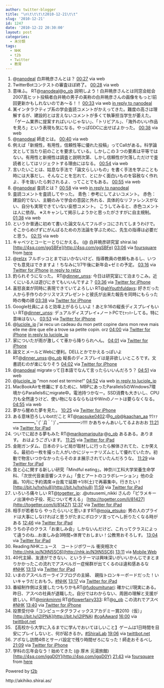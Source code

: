```yaml
---
author: twitter-blogger
title: "\n\t\t\t\t2010-12-21\t\t"
slug: '2010-12-21'
id: 1247
date: '2010-12-22 20:30:00'
layout: post
categories:
  - 未分類
tags:
  - NHK
  - t2b
  - Twitter
  - 教育
---
```


<div xmlns:georss="http://www.georss.org/georss">

1.  <span><span>@[nanodeal](http://twitter.com/nanodeal "nanodeal") 白井暁彦さんとは？</span> <span>[<span>00:27</span>](http://twitter.com/o_ob/status/17179403087781888) <span>via web</span></span></span>
2.  <span><span>TwitterBotコンテストの審査ほぼ終了。</span> <span>[<span>00:28</span>](http://twitter.com/o_ob/status/17179497119883264) <span>via web</span></span></span>
3.  <span><span>意味ふ。 RT@[nanodeal](http://twitter.com/nanodeal "nanodeal")@[o_ob](http://twitter.com/o_ob "o_ob") 説明しよう！白井暁彦さんとは同窓会総会2007高ヒット投稿者白井暁の男子の美称の白井暁彦さんの画像をもっと!前回更新かもしれないのであ〜る！！</span> <span>[<span>00:33</span>](http://twitter.com/o_ob/status/17180909497229312) <span>via web</span> [in reply to nanodeal](http://twitter.com/nanodeal/status/17180006480351233)</span></span>
4.  <span><span>某インタラクティブ系の学会査読コメントがかえってきた。難度の高さは理解するが、建設的とは言えないコメントが多くて執筆担当学生が萎えた。「ゲーム業界に提案すればいいじゃない」、「トリビアル」、「海外のいい作品を見ろ」という表現も気になる。やっぱGDCに出せばよかった。</span> <span>[<span>00:38</span>](http://twitter.com/o_ob/status/17181992084832256) <span>via web</span></span></span>
5.  <span><span>@[nanodeal](http://twitter.com/nanodeal "nanodeal") 師走とは。</span> <span>[<span>00:40</span>](http://twitter.com/o_ob/status/17182534089580544) <span>via web</span></span></span>
6.  <span><span>例えば「新規性，有用性，信頼性等に優れた投稿」ってCallがある。科学論文として当たり前のことを要求している。しかしこの３つの要素は平等ではない。有用性と新規性は調査と説明次第、しかし信頼性が欠落しただけで査読者としてはリジェクトする理由にはなる。</span> <span>[<span>00:54</span>](http://twitter.com/o_ob/status/17186129681842176) <span>via web</span></span></span>
7.  <span><span>言いたいことは、姑息な手法で「論文らしいもの」を書く手法を学ぶことも時には大事だし、そんなことを忘れて、とにかく面白いものを容赦なく作れよ、手を抜いたら刺されるよ、ってことでもある。</span> <span>[<span>00:55</span>](http://twitter.com/o_ob/status/17186473493135360) <span>via web</span></span></span>
8.  <span><span>@[nanodeal](http://twitter.com/nanodeal "nanodeal") 査読とは？</span> <span>[<span>00:58</span>](http://twitter.com/o_ob/status/17187146968338433) <span>via web</span> [in reply to nanodeal](http://twitter.com/nanodeal/status/17183017260818432)</span></span>
9.  <span><span>査読コメントを査読してやった。 青色：参考にしてよいコメント。 赤色：建設的でない、主観のみで学会の意図と外れる、具体的なリファレンスがない、自分も実現できていない妄想コメント。 こうしてみると、赤色コメントは人に依存。 ※スキャンして掲示しようかと思ったがさすがに自主規制。</span> <span>[<span>01:38</span>](http://twitter.com/o_ob/status/17197204175327232) <span>via web</span></span></span>
10.  <span><span>というか普通に初めて書いた論文なんてフルボッコにされてしまうわけで。そこからめげずにがんばるための方法論を学ぶために、先生の指導は必要だと思う。</span> <span>[<span>02:15</span>](http://twitter.com/o_ob/status/17206447737667584) <span>via web</span></span></span>
11.  <span><span>キャベツとコーヒーとりにかえる。 (@ 白井暁彦研究室 shirai.la) [http://4sq.com/ggSBFe](http://4sq.com/ggSBFe)</span> <span>[<span>03:06</span>](http://twitter.com/o_ob/status/17219343213400064) <span>via [foursquare](http://foursquare.com)</span> from [here<span></span>](http://maps.google.com/maps?q=35.4863235,139.3416822)</span></span>
12.  <span><span>@[relzx](http://twitter.com/relzx "relzx") フルボッコとまではいかないけど、指導教員の依頼もあるし、いつでも意見はできますよ！ちなみに1/7午後に新年会+ゼミの予定。</span> <span>[<span>03:16</span>](http://twitter.com/o_ob/status/17221911503179776) <span>via [Twitter for iPhone](http://twitter.com/)</span> [in reply to relzx](http://twitter.com/relzx/status/17208265918124033)</span></span>
13.  <span><span>釣られそうになった。 RT@[dinner_unss](http://twitter.com/dinner_unss "dinner_unss"): 今日は研究室にて泊まりこみ。近くにいる人は遊びにきてもいいんですよ？</span> <span>[<span>03:36</span>](http://twitter.com/o_ob/status/17227022828838912) <span>via [Twitter for iPhone](http://twitter.com/)</span></span></span>
14.  <span><span>喜怒哀楽が同時に表現できていてよろしい RT@[ahYouthfuldays](http://twitter.com/ahYouthfuldays "ahYouthfuldays"): 好きだった人から手作りのクリスマスプレゼントと彼氏が出来た報告を同時にもらった時の俺の顔</span> <span>[<span>03:38</span>](http://twitter.com/o_ob/status/17227368921833472) <span>via [Twitter for iPhone](http://twitter.com/)</span></span></span>
15.  <span><span>Google社員によると効率上がるらしいよ！あと9:16の縦長ディスプレイもいい RT@[dinner_unss](http://twitter.com/dinner_unss "dinner_unss"): デュアルディスプレイ+ノートPCでﾋｬｯﾊｰしてる。特に意味はない。</span> <span>[<span>03:53</span>](http://twitter.com/o_ob/status/17231087755329537) <span>via [Twitter for iPhone](http://twitter.com/)</span></span></span>
16.  <span><span>@[luciole_jp](http://twitter.com/luciole_jp "luciole_jp") j'ai recu un cadeau du mon petit copine dans mon reve mais elle me dire que elle a trove sa petite copin. orz</span> <span>[<span>04:00</span>](http://twitter.com/o_ob/status/17233021300121600) <span>via [Twitter for iPhone](http://twitter.com/)</span> [in reply to luciole_jp](http://twitter.com/luciole_jp/status/17232000423297025)</span></span>
17.  <span><span>家についたが雨が激しくて車から降りられへん。</span> <span>[<span>04:01</span>](http://twitter.com/o_ob/status/17233232865009664) <span>via [Twitter for iPhone](http://twitter.com/)</span></span></span>
18.  <span><span>論文とメールとWebに便利。DELLとかでかえるっぽいよ RT@[dinner_unss](http://twitter.com/dinner_unss "dinner_unss"):@[o_ob](http://twitter.com/o_ob "o_ob") 縦長のディスプレイは是非欲しいところです。文書読むのが楽になりそう</span> <span>[<span>04:02</span>](http://twitter.com/o_ob/status/17233458019434496) <span>via [Twitter for iPhone](http://twitter.com/)</span></span></span>
19.  <span><span>@[nanodeal](http://twitter.com/nanodeal "nanodeal") migrateって日本語でなんて言ったらいいんだろう？</span> <span>[<span>04:51</span>](http://twitter.com/o_ob/status/17245857996873729) <span>via web</span></span></span>
20.  <span><span>@[luciole_jp](http://twitter.com/luciole_jp "luciole_jp") "mon noel est termine!"</span> <span>[<span>04:52</span>](http://twitter.com/o_ob/status/17246137903751168) <span>via web</span> [in reply to luciole_jp](http://twitter.com/luciole_jp/status/17241498315661312)</span></span>
21.  <span><span>MacBookAirを修羅にするために、MBPにあったParallels5のWindows7環境からParallels6にmigrate中。電池持つかなー。SSD消費も大きいし、CPU力も全然違うけど、使い物になるならもはやWinのノートは要らなくなる。</span> <span>[<span>04:55</span>](http://twitter.com/o_ob/status/17246790029934592) <span>via web</span></span></span>
22.  <span><span>夢から醒めた夢を見た。</span> <span>[<span>10:25</span>](http://twitter.com/o_ob/status/17329724338475008) <span>via [Twitter for iPhone](http://twitter.com/)</span></span></span>
23.  <span><span>ある意味恐ろしいbotだこと RT@[naosuke0402](http://twitter.com/naosuke0402 "naosuke0402"):@[o_ob](http://twitter.com/o_ob "o_ob")@[kaachan_aa](http://twitter.com/kaachan_aa "kaachan_aa") ｳﾜｧｧ━━━━━｡ﾟ(ﾟ´Д｀ﾟ)ﾟ｡━━━━━ﾝ!!!! かあちゃんあいしてるよおおお</span> <span>[<span>11:21</span>](http://twitter.com/o_ob/status/17343827270434816) <span>via [Twitter for iPad](http://itunes.apple.com/app/twitter/id333903271?mt=8)</span></span></span>
24.  <span><span>ついでに起きる夢もみた RT@[marikomariquita](http://twitter.com/marikomariquita "marikomariquita"):@[o_ob](http://twitter.com/o_ob "o_ob") あるある。あります。 おはようございます。</span> <span>[<span>11:25</span>](http://twitter.com/o_ob/status/17344848658964480) <span>via [Twitter for iPad](http://itunes.apple.com/app/twitter/id333903271?mt=8)</span></span></span>
25.  <span><span>金剛ガンダム、日本のテレビ局が取材しに行ったら解体されてた、とか笑える。最初の一枚を撮った人がいかにジャーナリズムとして優れていたか。初動で物言いつかなかったらそのまま展示されていたんだろうな。</span> <span>[<span>11:29</span>](http://twitter.com/o_ob/status/17346059126706177) <span>via [Twitter for iPad](http://itunes.apple.com/app/twitter/id333903271?mt=8)</span></span></span>
26.  <span><span>食と心に関する新しい研究「Mindful eating」。神奈川工科大学栄養生命学科、「次世代音楽音響システム」「食とアートのコラボレーション」他の企画。10月に予約満席→台風で延期→1/8(土)で再募集中。行きたい！ [http://bit.ly/hxhju8](http://bit.ly/hxhju8)</span> <span>[<span>11:59</span>](http://twitter.com/o_ob/status/17353581661257728) <span>via [Twitter for iPad](http://itunes.apple.com/app/twitter/id333903271?mt=8)</span></span></span>
27.  <span><span>いろいろ痛々しい RT@[togetter_jp](http://twitter.com/togetter_jp "togetter_jp"): .@utsusemi_nikki さんの「ピラメキーノ出演中の子役、死について考える」 [http://togetter.com/li/81427](http://togetter.com/li/81427)</span> <span>[<span>12:37</span>](http://twitter.com/o_ob/status/17362948674551809) <span>via [Twitter for iPad](http://itunes.apple.com/app/twitter/id333903271?mt=8)</span></span></span>
28.  <span><span>相手が若者なら やったらいいと思いますRT@[moja_etsuko](http://twitter.com/moja_etsuko "moja_etsuko"): 男の人のプライドは大事にしなければと思うがたまにボロクソ言ってへし折りたくなる時がある</span> <span>[<span>12:46</span>](http://twitter.com/o_ob/status/17365213829406720) <span>via [Twitter for iPad](http://itunes.apple.com/app/twitter/id333903271?mt=8)</span></span></span>
29.  <span><span>うちの子のクラス「お楽しみ会」しかないんだけど、これってクラスによって違うのね…お楽しみ会3時間+体育でおしまい！公教育おそろしす。</span> <span>[<span>13:04</span>](http://twitter.com/o_ob/status/17369955381026817) <span>via [Twitter for iPad](http://itunes.apple.com/app/twitter/id333903271?mt=8)</span></span></span>
30.  <span><span>Reading:NHKニュース　コートジボワール 衝突相次ぐ [http://nhk.jp/N3tN5SC6](http://nhk.jp/N3tN5SC6)</span> <span>[<span>13:11</span>](http://twitter.com/o_ob/status/17371578928996352) <span>via [Mobile Web](http://mobile.twitter.com)</span></span></span>
31.  <span><span>40代主婦、友達ができない、というテーマは興味深いがいいかんじでまとまりかかったこの流れでアスペルガー症候群が出てくるのは違和感あるな[#NHK](http://twitter.com/search?q=%23NHK "#NHK")</span> <span>[<span>13:13</span>](http://twitter.com/o_ob/status/17372051329261568) <span>via [Twitter for iPad](http://itunes.apple.com/app/twitter/id333903271?mt=8)</span></span></span>
32.  <span><span>いまのアスペルガーライフブログの主婦、 親指トロンキーボードだった！いいキャラだとおもう。[#NHK](http://twitter.com/search?q=%23NHK "#NHK")</span> <span>[<span>13:17</span>](http://twitter.com/o_ob/status/17373082901544960) <span>via [Twitter for iPad](http://itunes.apple.com/app/twitter/id333903271?mt=8)</span></span></span>
33.  <span><span>番組制作側は支援したつもりかもRT@[fudoumitunari](http://twitter.com/fudoumitunari "fudoumitunari"): 確かに//現実にある。昨日、アスペの社員が退職した。自分ではわからない、周囲の理解と支援が欲しい。RT@[minkminmi](http://twitter.com/minkminmi "minkminmi") RT@[flowerfairy333](http://twitter.com/flowerfairy333 "flowerfairy333"): RT@[o_ob](http://twitter.com/o_ob "o_ob") この流れでアスペ[#NHK](http://twitter.com/search?q=%23NHK "#NHK")</span> <span>[<span>13:40</span>](http://twitter.com/o_ob/status/17378805505069056) <span>via [Twitter for iPhone](http://twitter.com/)</span></span></span>
34.  <span><span>投票受付中「コンピュータグラフィックスアカデミー賞2010（仮）」 [http://bit.ly/i2IPNA](http://bit.ly/i2IPNA) [#cgAAward](http://twitter.com/search?q=%23cgAAward "#cgAAward")</span> <span>[<span>16:00</span>](http://twitter.com/o_ob/status/17414120357756929) <span>via [twittbot.net](http://twittbot.net/)</span></span></span>
35.  <span><span>【高校から大学に入るまでに学んでおいてほしいこと】ゲームは1日時間を目安にプレイしないと、何が起きるか。[#ShiraiLab](http://twitter.com/search?q=%23ShiraiLab "#ShiraiLab")</span> <span>[<span>19:06</span>](http://twitter.com/o_ob/status/17461011778899969) <span>via [twittbot.net](http://twittbot.net/)</span></span></span>
36.  <span><span>アポなし訪問4件とサーバ設定で残り時間ぜろになった！師走おそるべし</span> <span>[<span>21:09</span>](http://twitter.com/o_ob/status/17492030632493056) <span>via [Twitter for iPhone](http://twitter.com/)</span></span></span>
37.  <span><span>学科の忘年会なう！始めてきた (@ 厚木 元湯旅館) [http://4sq.com/igqD0Y](http://4sq.com/igqD0Y)</span> <span>[<span>21:43</span>](http://twitter.com/o_ob/status/17500447816294400) <span>via [foursquare](http://foursquare.com)</span> from [here<span></span>](http://maps.google.com/maps?q=35.4794038,139.3039849)</span></span>

</div>

Powered by [t2b](http://t2b.utilz.jp/)

<div>http://akihiko.shirai.as/</div>